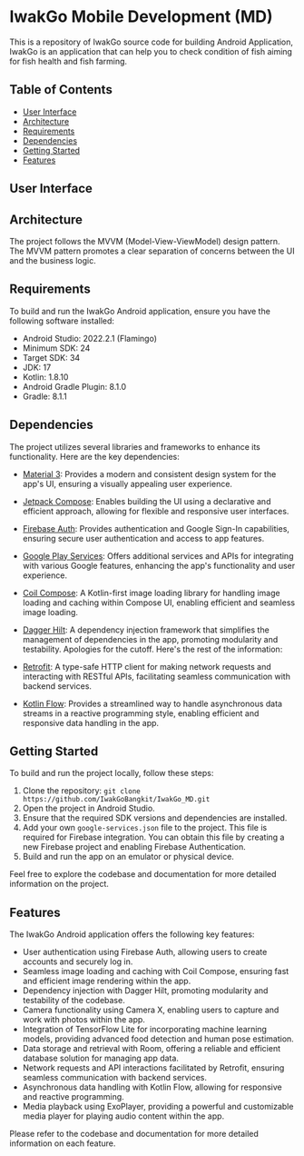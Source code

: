 # IwakGo Mobile Development (MD)

This is a repository of IwakGo source code for building Android Application, IwakGo is an application that can help you to check condition of fish aiming for fish health and fish farming.

## Table of Contents
- [User Interface](#user-interface)
- [Architecture](#architecture)
- [Requirements](#requirements)
- [Dependencies](#dependencies)
- [Getting Started](#getting-started)
- [Features](#features)

## User Interface


## Architecture
The project follows the MVVM (Model-View-ViewModel) design pattern. 
The MVVM pattern promotes a clear separation of concerns between the UI and the business logic.

## Requirements
To build and run the IwakGo Android application, ensure you have the following software installed:

- Android Studio: 2022.2.1 (Flamingo)
- Minimum SDK: 24
- Target SDK: 34
- JDK: 17
- Kotlin: 1.8.10
- Android Gradle Plugin: 8.1.0
- Gradle: 8.1.1

## Dependencies
The project utilizes several libraries and frameworks to enhance its functionality. Here are the key dependencies:

- [Material 3](https://m3.material.io/): Provides a modern and consistent design system for the app's UI, ensuring a visually appealing user experience.

- [Jetpack Compose](https://developer.android.com/jetpack/compose?gclid=CjwKCAjwg-GjBhBnEiwAMUvNW3yzekVX4nip-iL9Zw-ANUPQ_4eFDIJ0NU5Do0dTMhZCX6caIh3J8BoCdgoQAvD_BwE&gclsrc=aw.ds&hl=id): Enables building the UI using a declarative and efficient approach, allowing for flexible and responsive user interfaces.

- [Firebase Auth](https://firebase.google.com/docs/auth/android/google-signin?hl=id): Provides authentication and Google Sign-In capabilities, ensuring secure user authentication and access to app features.

- [Google Play Services](https://developers.google.com/android/guides/setup): Offers additional services and APIs for integrating with various Google features, enhancing the app's functionality and user experience.

- [Coil Compose](https://coil-kt.github.io/coil/compose/): A Kotlin-first image loading library for handling image loading and caching within Compose UI, enabling efficient and seamless image loading.

- [Dagger Hilt](https://dagger.dev/hilt/): A dependency injection framework that simplifies the management of dependencies in the app, promoting modularity and testability.
  Apologies for the cutoff. Here's the rest of the information:

- [Retrofit](https://square.github.io/retrofit/): A type-safe HTTP client for making network requests and interacting with RESTful APIs, facilitating seamless communication with backend services.

- [Kotlin Flow](https://developer.android.com/kotlin/flow?hl=id): Provides a streamlined way to handle asynchronous data streams in a reactive programming style, enabling efficient and responsive data handling in the app.

## Getting Started
To build and run the project locally, follow these steps:

1. Clone the repository: `git clone https://github.com/IwakGoBangkit/IwakGo_MD.git`
2. Open the project in Android Studio.
3. Ensure that the required SDK versions and dependencies are installed.
4. Add your own `google-services.json` file to the project. This file is required for Firebase integration. You can obtain this file by creating a new Firebase project and enabling Firebase Authentication.
5. Build and run the app on an emulator or physical device.

Feel free to explore the codebase and documentation for more detailed information on the project.

## Features
The IwakGo Android application offers the following key features:

- User authentication using Firebase Auth, allowing users to create accounts and securely log in.
- Seamless image loading and caching with Coil Compose, ensuring fast and efficient image rendering within the app.
- Dependency injection with Dagger Hilt, promoting modularity and testability of the codebase.
- Camera functionality using Camera X, enabling users to capture and work with photos within the app.
- Integration of TensorFlow Lite for incorporating machine learning models, providing advanced food detection and human pose estimation.
- Data storage and retrieval with Room, offering a reliable and efficient database solution for managing app data.
- Network requests and API interactions facilitated by Retrofit, ensuring seamless communication with backend services.
- Asynchronous data handling with Kotlin Flow, allowing for responsive and reactive programming.
- Media playback using ExoPlayer, providing a powerful and customizable media player for playing audio content within the app.

Please refer to the codebase and documentation for more detailed information on each feature.
